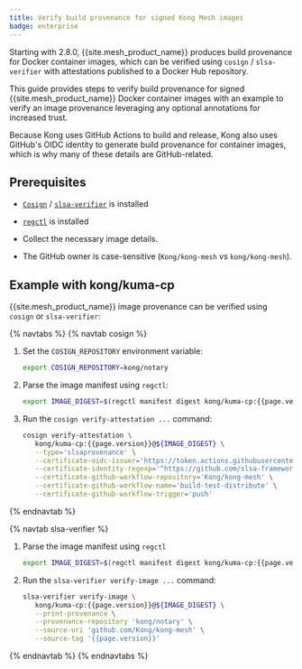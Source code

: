 ```yaml
---
title: Verify build provenance for signed Kong Mesh images
badge: enterprise
---
```


Starting with 2.8.0, {{site.mesh_product_name}} produces build provenance for Docker container images, which can be verified using `cosign` / `slsa-verifier` with attestations published to a Docker Hub repository.

This guide provides steps to verify build provenance for signed {{site.mesh_product_name}} Docker container images with an example to verify an image provenance leveraging any optional annotations for increased trust.

Because Kong uses GitHub Actions to build and release, Kong also uses GitHub's OIDC identity to generate build provenance for container images, which is why many of these details are GitHub-related.

## Prerequisites

* [`Cosign`](https://docs.sigstore.dev/system_config/installation/) / [`slsa-verifier`](https://github.com/slsa-framework/slsa-verifier?tab=readme-ov-file#installation) is installed

* [`regctl`](https://github.com/regclient/regclient/blob/main/docs/install.md) is installed

* Collect the necessary image details.

* The GitHub owner is case-sensitive (`Kong/kong-mesh` vs `kong/kong-mesh`).

## Example with kong/kuma-cp

{{site.mesh_product_name}} image provenance can be verified using `cosign` or `slsa-verifier`:

{% navtabs %}
{% navtab cosign %}

1. Set the `COSIGN_REPOSITORY` environment variable:

   ```sh
   export COSIGN_REPOSITORY=kong/notary
   ```

2. Parse the image manifest using `regctl`:

   ```sh
   export IMAGE_DIGEST=$(regctl manifest digest kong/kuma-cp:{{page.version}})
   ```

3. Run the `cosign verify-attestation ...` command:

   ```sh
   cosign verify-attestation \
      kong/kuma-cp:{{page.version}}@${IMAGE_DIGEST} \
      --type='slsaprovenance' \
      --certificate-oidc-issuer='https://token.actions.githubusercontent.com' \
      --certificate-identity-regexp='^https://github.com/slsa-framework/slsa-github-generator/.github/workflows/generator_container_slsa3.yml@refs/tags/v[0-9]+.[0-9]+.[0-9]+$' \
      --certificate-github-workflow-repository='Kong/kong-mesh' \
      --certificate-github-workflow-name='build-test-distribute' \
      --certificate-github-workflow-trigger='push'
   ```

{% endnavtab %}

{% navtab slsa-verifier %}

1. Parse the image manifest using `regctl`

   ```sh
   export IMAGE_DIGEST=$(regctl manifest digest kong/kuma-cp:{{page.version}})
   ```

2. Run the `slsa-verifier verify-image ...` command:

   ```sh
   slsa-verifier verify-image \
      kong/kuma-cp:{{page.version}}@${IMAGE_DIGEST} \
      --print-provenance \
      --provenance-repository 'kong/notary' \
      --source-uri 'github.com/Kong/kong-mesh' \
      --source-tag '{{page.version}}'
   ```

{% endnavtab %}
{% endnavtabs %}
